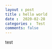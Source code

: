 ```yaml
---
layout : post
title : hello world
date :  2020-02-28
categories :  Test
comments: false
---
```


test



